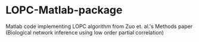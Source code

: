# LOPC-Matlab-package
Matlab code implementing LOPC algorithm from Zuo et. al.'s Methods paper (Biological network inference using low order partial correlation)
